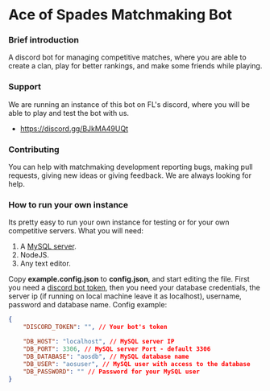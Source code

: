 # Ace of Spades Matchmaking Bot
### Brief introduction
A discord bot for managing competitive matches, where you are able to create a clan, play for better rankings, and make some friends while playing.

### Support
We are running an instance of this bot on FL's discord, where you will be able to play and test the bot with us.
* https://discord.gg/BJkMA49UQt

### Contributing
You can help with matchmaking development reporting bugs, making pull requests, giving new ideas or giving feedback. We are always looking for help.

### How to run your own instance
Its pretty easy to run your own instance for testing or for your own competitive servers.
What you will need:
1. A [MySQL server](https://mariadb.org/).
2. NodeJS.
3. Any text editor.

Copy **example.config.json** to **config.json**, and start editing the file. First you need a [discord bot token](https://discord.com/developers/applications/), then you need your database credentials, the server ip (if running on local machine leave it as localhost), username, password and database name.
Config example:
```json
{
	"DISCORD_TOKEN": "", // Your bot's token

	"DB_HOST": "localhost", // MySQL server IP
	"DB_PORT": 3306, // MySQL server Port - default 3306
	"DB_DATABASE": "aosdb", // MySQL database name
	"DB_USER": "aosuser", // MySQL user with access to the database
	"DB_PASSWORD": "" // Password for your MySQL user
}
```